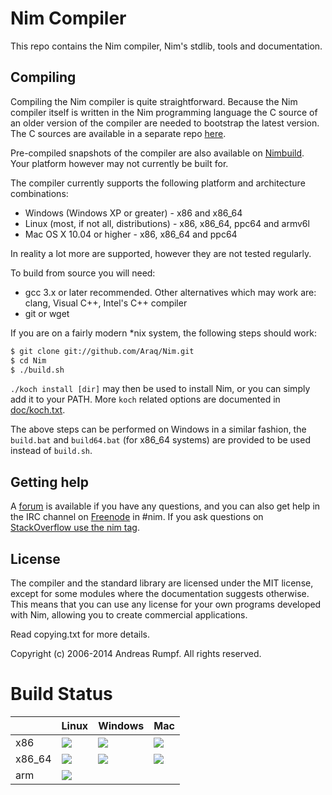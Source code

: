 # Nim Compiler
This repo contains the Nim compiler, Nim's stdlib, tools and 
documentation.

## Compiling
Compiling the Nim compiler is quite straightforward. Because
the Nim compiler itself is written in the Nim programming language
the C source of an older version of the compiler are needed to bootstrap the
latest version. The C sources are available in a separate repo [here](http://github.com/nim-lang/csources).

Pre-compiled snapshots of the compiler are also available on
[Nimbuild](http://build.nim-lang.org/). Your platform however may not 
currently be built for.

The compiler currently supports the following platform and architecture 
combinations:
  
  * Windows (Windows XP or greater) - x86 and x86_64
  * Linux (most, if not all, distributions) - x86, x86_64, ppc64 and armv6l
  * Mac OS X 10.04 or higher - x86, x86_64 and ppc64
  
In reality a lot more are supported, however they are not tested regularly.

To build from source you will need:

  * gcc 3.x or later recommended. Other alternatives which may work
    are: clang, Visual C++, Intel's C++ compiler
  * git or wget

If you are on a fairly modern *nix system, the following steps should work:

```bash
$ git clone git://github.com/Araq/Nim.git
$ cd Nim
$ ./build.sh
```

``./koch install [dir]`` may then be used to install Nim, or you can simply
add it to your PATH. More ``koch`` related options are documented in
[doc/koch.txt](doc/koch.txt).

The above steps can be performed on Windows in a similar fashion, the
``build.bat`` and ``build64.bat`` (for x86_64 systems) are provided to be used
instead of ``build.sh``.

## Getting help
A [forum](http://forum.nim-lang.org/) is available if you have any
questions, and you can also get help in the IRC channel on
[Freenode](irc://irc.freenode.net/nim) in #nim. If you ask questions on
[StackOverflow use the nim
tag](http://stackoverflow.com/questions/tagged/nim).

## License
The compiler and the standard library are licensed under the MIT license, 
except for some modules where the documentation suggests otherwise. This means 
that you can use any license for your own programs developed with Nim, 
allowing you to create commercial applications.

Read copying.txt for more details.

Copyright (c) 2006-2014 Andreas Rumpf.
All rights reserved.

# Build Status
| |Linux|Windows|Mac|
|---|---|---|---|
| x86 | ![](http://178.62.143.63:8010/buildstatusimage?builder=linux-x32-builder) | ![](http://178.62.143.63:8010/buildstatusimage?builder=windows-x32-builder) | ![](http://178.62.143.63:8010/buildstatusimage?builder=mac-x32-builder)
| x86_64 | ![](http://178.62.143.63:8010/buildstatusimage?builder=linux-x64-builder) | ![](http://178.62.143.63:8010/buildstatusimage?builder=windows-x64-builder) | ![](http://178.62.143.63:8010/buildstatusimage?builder=mac-x64-builder)
| arm | ![](http://178.62.143.63:8010/buildstatusimage?builder=linux-arm5-builder) |

